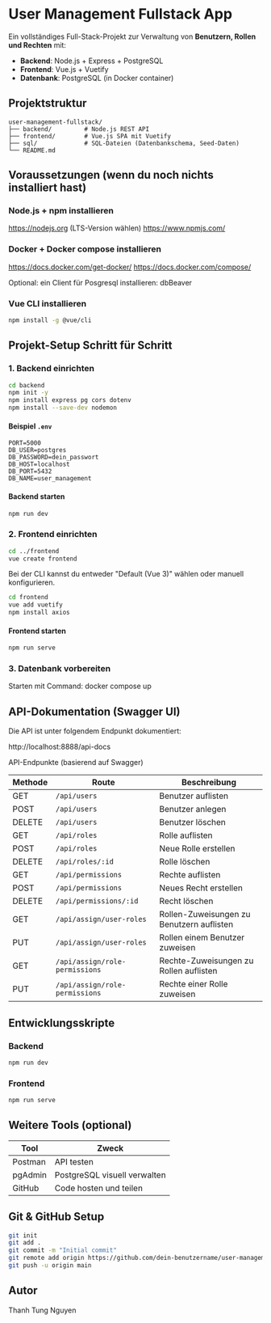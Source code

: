 # User Management Fullstack App

Ein vollständiges Full-Stack-Projekt zur Verwaltung von **Benutzern, Rollen und Rechten** mit:

- **Backend**: Node.js + Express + PostgreSQL
- **Frontend**: Vue.js + Vuetify
- **Datenbank**: PostgreSQL (in Docker container)

## Projektstruktur

```
user-management-fullstack/
├── backend/         # Node.js REST API
├── frontend/        # Vue.js SPA mit Vuetify
├── sql/             # SQL-Dateien (Datenbankschema, Seed-Daten)
└── README.md
```

## Voraussetzungen (wenn du noch nichts installiert hast)

### Node.js + npm installieren

https://nodejs.org (LTS-Version wählen)
https://www.npmjs.com/

### Docker + Docker compose installieren

https://docs.docker.com/get-docker/
https://docs.docker.com/compose/

Optional: ein Client für Posgresql installieren: dbBeaver

### Vue CLI installieren

```bash
npm install -g @vue/cli
```

## Projekt-Setup Schritt für Schritt

### 1. Backend einrichten

```bash
cd backend
npm init -y
npm install express pg cors dotenv
npm install --save-dev nodemon
```

#### Beispiel `.env`

```env
PORT=5000
DB_USER=postgres
DB_PASSWORD=dein_passwort
DB_HOST=localhost
DB_PORT=5432
DB_NAME=user_management
```

#### Backend starten

```bash
npm run dev
```

### 2. Frontend einrichten

```bash
cd ../frontend
vue create frontend
```

Bei der CLI kannst du entweder "Default (Vue 3)" wählen oder manuell konfigurieren.

```bash
cd frontend
vue add vuetify
npm install axios
```

#### Frontend starten

```bash
npm run serve
```

### 3. Datenbank vorbereiten

Starten mit Command: docker compose up

## API-Dokumentation (Swagger UI)

Die API ist unter folgendem Endpunkt dokumentiert:

http://localhost:8888/api-docs

API-Endpunkte (basierend auf Swagger)

| Methode | Route                          | Beschreibung                              |
| ------- | ------------------------------ | ----------------------------------------- |
| GET     | `/api/users`                   | Benutzer auflisten                        |
| POST    | `/api/users`                   | Benutzer anlegen                          |
| DELETE  | `/api/users`                   | Benutzer löschen                          |
| GET     | `/api/roles`                   | Rolle auflisten                           |
| POST    | `/api/roles`                   | Neue Rolle erstellen                      |
| DELETE  | `/api/roles/:id`               | Rolle löschen                             |
| GET     | `/api/permissions`             | Rechte auflisten                          |
| POST    | `/api/permissions`             | Neues Recht erstellen                     |
| DELETE  | `/api/permissions/:id`         | Recht löschen                             |
| GET     | `/api/assign/user-roles`       | Rollen-Zuweisungen zu Benutzern auflisten |
| PUT     | `/api/assign/user-roles`       | Rollen einem Benutzer zuweisen            |
| GET     | `/api/assign/role-permissions` | Rechte-Zuweisungen zu Rollen auflisten    |
| PUT     | `/api/assign/role-permissions` | Rechte einer Rolle zuweisen               |

## Entwicklungsskripte

### Backend

```bash
npm run dev
```

### Frontend

```bash
npm run serve
```

## Weitere Tools (optional)

| Tool    | Zweck                        |
| ------- | ---------------------------- |
| Postman | API testen                   |
| pgAdmin | PostgreSQL visuell verwalten |
| GitHub  | Code hosten und teilen       |

## Git & GitHub Setup

```bash
git init
git add .
git commit -m "Initial commit"
git remote add origin https://github.com/dein-benutzername/user-management-fullstack.git
git push -u origin main
```

## Autor

Thanh Tung Nguyen
